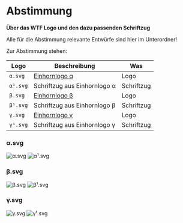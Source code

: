  Abstimmung 
================

**Über das WTF Logo und den dazu passenden Schriftzug**

Alle für die Abstimmung relevante Entwürfe sind hier im Unterordner!

Zur Abstimmung stehen:

| Logo | Beschreibung | Was |
| ---- | ------------ | --- |
| ``α.svg`` | [Einhornlogo α](#αsvg) | Logo |
| ``α¹.svg`` | Schriftzug aus Einhornlogo α | Schriftzug |
| ``β.svg`` | [Einhornlogo β](#βsvg) | Logo |
| ``β¹.svg`` | Schriftzug aus Einhornlogo β | Schriftzug |
| ``γ.svg`` | [Einhornlogo γ](#γsvg) | Logo |
| ``γ¹.svg`` | Schriftzug aus Einhornlogo γ | Schriftzug |

### α.svg
![α.svg](α.svg.png "α.svg")
![α¹.svg](α¹.svg.png "α¹.svg")

### β.svg
![β.svg](β.svg.png "β.svg")
![β¹.svg](β¹.svg.png "β¹.svg")


### γ.svg
![γ.svg](γ.svg.png "γ.svg")
![γ¹.svg](γ¹.svg.png "γ¹.svg")

